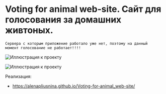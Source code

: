 # Voting for animal web-site. Cайт для голосования за домашних живтоных.

    Сервера с которым приложение работало уже нет, поэтому на данный момент голосование не работает!!!!

![Иллюстрация к проекту](https://github.com/AlenaPliusnina/Voting-for-animal_web-site/blob/master/screenshots/animals_main.png)

![Иллюстрация к проекту](https://github.com/AlenaPliusnina/Voting-for-animal_web-site/blob/master/screenshots/results.png)

Реализация:

   - https://alenapliusnina.github.io/Voting-for-animal_web-site/
